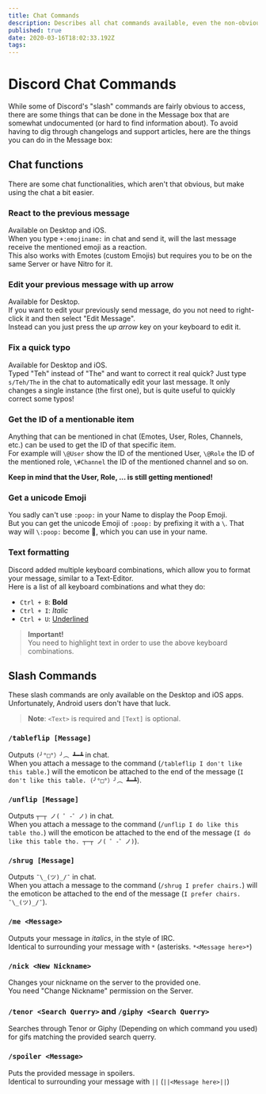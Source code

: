 ```yaml
---
title: Chat Commands
description: Describes all chat commands available, even the non-obvious/non-documented ones
published: true
date: 2020-03-16T18:02:33.192Z
tags: 
---
```


# Discord Chat Commands
While some of Discord's "slash" commands are fairly obvious to access, there are some things that can be done in the Message box that are somewhat undocumented (or hard to find information about). To avoid having to dig through changelogs and support articles, here are the things you can do in the Message box:

## Chat functions
There are some chat functionalities, which aren't that obvious, but make using the chat a bit easier.

### React to the previous message
Available on Desktop and iOS.  
When you type `+:emojiname:` in chat and send it, will the last message receive the mentioned emoji as a reaction.  
This also works with Emotes (custom Emojis) but requires you to be on the same Server or have Nitro for it.

### Edit your previous message with up arrow
Available for Desktop.  
If you want to edit your previously send message, do you not need to right-click it and then select "Edit Message".  
Instead can you just press the *up arrow* key on your keyboard to edit it.

### Fix a quick typo
Available for Desktop and iOS.  
Typed "Teh" instead of "The" and want to correct it real quick? Just type `s/Teh/The` in the chat to automatically edit your last message. It only changes a single instance (the first one), but is quite useful to quickly correct some typos!

### Get the ID of a mentionable item
Anything that can be mentioned in chat (Emotes, User, Roles, Channels, etc.) can be used to get the ID of that specific item.  
For example will `\@User` show the ID of the mentioned User, `\@Role` the ID of the mentioned role, `\#Channel` the ID of the mentioned channel and so on.

**Keep in mind that the User, Role, ... is still getting mentioned!**

### Get a unicode Emoji
You sadly can't use `:poop:` in your Name to display the Poop Emoji.  
But you can get the unicode Emoji of `:poop:` by prefixing it with a `\`. That way will `\:poop:` become 💩, which you can use in your name.

### Text formatting
Discord added multiple keyboard combinations, which allow you to format your message, similar to a Text-Editor.  
Here is a list of all keyboard combinations and what they do:
- `Ctrl + B`: **Bold**
- `Ctrl + I`: *Italic*
- `Ctrl + U`: <u>Underlined</u>

> **Important!**  
> You need to highlight text in order to use the above keyboard combinations.

## Slash Commands

These slash commands are only available on the Desktop and iOS apps. Unfortunately, Android users don't have that luck.

> **Note**:
> `<Text>` is required and `[Text]` is optional.

### `/tableflip [Message]`
Outputs `(╯°□°）╯︵ ┻━┻` in chat.  
When you attach a message to the command (`/tableflip I don't like this table.`) will the emoticon be attached to the end of the message (`I don't like this table. (╯°□°）╯︵ ┻━┻`).

### `/unflip [Message]`
Outputs `┬─┬ ノ( ゜-゜ノ)` in chat.  
When you attach a message to the command (`/unflip I do like this table tho.`) will the emoticon be attached to the end of the message (`I do like this table tho. ┬─┬ ノ( ゜-゜ノ)`).

### `/shrug [Message]`
Outputs `¯\_(ツ)_/¯` in chat.  
When you attach a message to the command (`/shrug I prefer chairs.`) will the emoticon be attached to the end of the message (`I prefer chairs. ¯\_(ツ)_/¯`).

### `/me <Message>`
Outputs your message in *italics*, in the style of IRC.  
Identical to surrounding your message with `*` (asterisks. `*<Message here>*`)

### `/nick <New Nickname>`
Changes your nickname on the server to the provided one.  
You need "Change Nickname" permission on the Server.

### `/tenor <Search Querry>` and `/giphy <Search Querry>`
Searches through Tenor or Giphy (Depending on which command you used) for gifs matching the provided search querry.

### `/spoiler <Message>`
Puts the provided message in spoilers.  
Identical to surrounding your message with `||` (`||<Message here>||`)